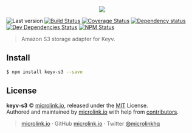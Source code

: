<div align="center">
  <img src="https://cdn.microlink.io/logo/banner.png"">
</div>

![Last version](https://img.shields.io/github/tag/microlinkhq/keyv-s3.svg?style=flat-square)
[![Build Status](https://img.shields.io/travis/com/microlinkhq/keyv-s3/master.svg?style=flat-square)](https://travis-ci.com/microlinkhq/keyv-s3)
[![Coverage Status](https://img.shields.io/coveralls/microlinkhq/keyv-s3.svg?style=flat-square)](https://coveralls.io/github/microlinkhq/keyv-s3)
[![Dependency status](https://img.shields.io/david/microlinkhq/keyv-s3.svg?style=flat-square)](https://david-dm.org/microlinkhq/keyv-s3)
[![Dev Dependencies Status](https://img.shields.io/david/dev/microlinkhq/keyv-s3.svg?style=flat-square)](https://david-dm.org/microlinkhq/keyv-s3#info=devDependencies)
[![NPM Status](https://img.shields.io/npm/dm/keyv-s3.svg?style=flat-square)](https://www.npmjs.org/package/keyv-s3)

> Amazon S3 storage adapter for Keyv.

## Install

```bash
$ npm install keyv-s3 --save
```

## License

**keyv-s3** © [microlink.io](https://microlink.io), released under the [MIT](https://github.com/microlinkhq/keyv-s3/blob/master/LICENSE.md) License.<br>
Authored and maintained by [microlink.io](https://microlink.io) with help from [contributors](https://github.com/microlinkhq/keyv-s3/contributors).

> [microlink.io](https://microlink.io) · GitHub [microlink.io](https://github.com/microlinkhq) · Twitter [@microlinkhq](https://twitter.com/microlinkhq)
